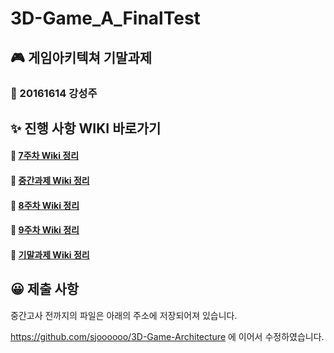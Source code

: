 # 3D-Game_A_FinalTest

## 🎮 게임아키텍쳐 기말과제

### 🎲 20161614 강성주

## ✨ 진행 사항 WIKI 바로가기

####  📗  [7주차 Wiki 정리](https://github.com/sjoooooo/3D-Game_A_MiddleTest/wiki/%EA%B2%8C%EC%9E%84-%EC%95%84%ED%82%A4%ED%85%8D%EC%B3%90-7%EC%A3%BC%EC%B0%A8)

####  📓  [중간과제 Wiki 정리](https://github.com/sjoooooo/3D-Game_A_MiddleTest/wiki/%EA%B2%8C%EC%9E%84-%EC%95%84%ED%82%A4%ED%85%8D%EC%B3%90-%EC%A4%91%EA%B0%84%EA%B3%BC%EC%A0%9C)

####  📘  [8주차 Wiki 정리](https://github.com/sjoooooo/3D-Game_A_MiddleTest/wiki/%EA%B2%8C%EC%9E%84-%EC%95%84%ED%82%A4%ED%85%8D%EC%B3%90-8%EC%A3%BC%EC%B0%A8)

####  📙  [9주차 Wiki 정리](https://github.com/sjoooooo/3D-Game_A_MiddleTest/wiki/%EA%B2%8C%EC%9E%84-%EC%95%84%ED%82%A4%ED%85%8D%EC%B3%90-9%EC%A3%BC%EC%B0%A8)

####  📔  [기말과제 Wiki 정리](https://github.com/sjoooooo/3D-Game_A_MiddleTest/wiki/%EA%B2%8C%EC%9E%84-%EC%95%84%ED%82%A4%ED%85%8D%EC%B3%90-%EA%B8%B0%EB%A7%90%EA%B3%BC%EC%A0%9C)


## 😀 제출 사항

중간고사 전까지의 파일은 아래의 주소에 저장되어져 있습니다.

https://github.com/sjoooooo/3D-Game-Architecture 에 이어서 수정하였습니다.
